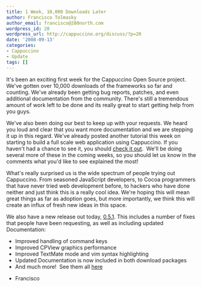 ```yaml
---
title: 1 Week, 10,000 Downloads Later
author: Francisco Tolmasky
author_email: francisco@280north.com
wordpress_id: 20
wordpress_url: http://cappuccino.org/discuss/?p=20
date: '2008-09-13'
categories:
- Cappuccino
- Update
tags: []
---
```



It's been an exciting first week for the Cappuccino Open Source project. We've gotten over 10,000 downloads of the frameworks so far and counting. We've already been getting bug reports, patches, and even additional documentation from the community. There's still a tremendous amount of work left to be done and its really great to start getting help from you guys.

We've also been doing our best to keep up with your requests. We heard you loud and clear that you want more documentation and we are stepping it up in this regard. We've already posted another tutorial this week on starting to build a full scale web application using Cappuccino. If you haven't had a chance to see it, you should [check it out](http://www.cappuccino-project.org/learn/tutorials/scrapbook-tutorial-1/). &nbsp;We'll be doing several more of these in the coming weeks, so you should let us know in the comments what you'd like to see explained the most!

What's really surprised us is the wide spectrum of people trying out Cappuccino. From seasoned JavaScript developers, to Cocoa programmers that have never tried web development before, to hackers who have done neither and just think this is a really cool idea. We're hoping this will mean great things as far as adoption goes, but more importantly, we think this will create an influx of fresh new ideas in this space.

We also have a new release out today, [0.5.1](http://www.cappuccino-project.org/download/). This includes a number of fixes that people have been requesting, as well as including updated Documentation:

* Improved handling of command keys
* Improved CPView graphics performance
* Improved TextMate mode and vim syntax highlighting
* Updated Documentation is now included in both download packages
* And much more! &nbsp;See them all [here](http://cappuccino.lighthouseapp.com/projects/16499-cappuccino/tickets?q=milestone%3A0.5.1&filter=all)

- Francisco



